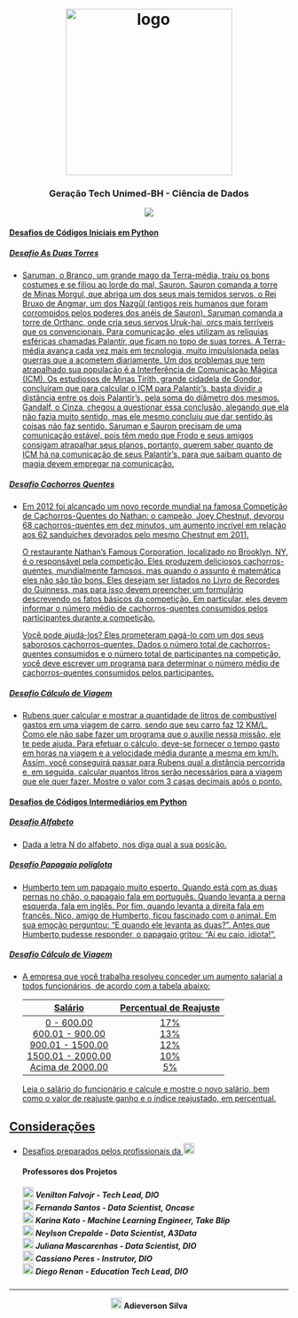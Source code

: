 <h1 align="center">
  <br>
  <img src="https://hermes.digitalinnovation.one/tracks/342f7392-a8b5-421f-bea9-d29f1fd8aae9.png" alt="logo" height="300">
</h1>


### <center>Geração Tech Unimed-BH - Ciência de Dados</center>

<center><a href="https://github.com/AdieversonPro">
    <img src= https://img.shields.io/badge/DESAFIOS%20DE%20CÓDIGOSS%20CONCLUÍDOS-6%2F6-success ></br>
</center>

<h4>
    Desafios de Códigos Iniciais em Python
</h4>

<h5>
    Desafio As Duas Torres
</h5>

- Saruman, o Branco, um grande mago da Terra-média, traiu os bons costumes e se filiou ao lorde do mal, Sauron. Sauron comanda a torre de Minas Morgul, que abriga um dos seus mais temidos servos, o Rei Bruxo de Angmar, um dos Nazgûl (antigos reis humanos que foram corrompidos pelos poderes dos anéis de Sauron). Saruman comanda a torre de Orthanc, onde cria seus servos Uruk-hai, orcs mais terríveis que os convencionais. Para comunicação, eles utilizam as relíquias esféricas chamadas Palantír, que ficam no topo de suas torres.
  A Terra-média avança cada vez mais em tecnologia, muito impulsionada pelas guerras que a acometem diariamente. Um dos problemas que tem atrapalhado sua população é a Interferência de Comunicação Mágica (ICM). Os estudiosos de Minas Tirith, grande cidadela de Gondor, concluíram que para calcular o ICM para Palantír’s, basta dividir a distância entre os dois Palantír’s, pela soma do diâmetro dos mesmos. Gandalf, o Cinza, chegou a questionar essa conclusão, alegando que ela não fazia muito sentido, mas ele mesmo concluiu que dar sentido às coisas não faz sentido.
  Saruman e Sauron precisam de uma comunicação estável, pois têm medo que Frodo e seus amigos consigam atrapalhar seus planos, portanto, querem saber quanto de ICM há na comunicação de seus Palantír’s, para que saibam quanto de magia devem empregar na comunicação.

<h5>
    Desafio Cachorros Quentes
</h5>

- Em 2012 foi alcançado um novo recorde mundial na famosa Competição de Cachorros-Quentes do Nathan: o campeão, Joey Chestnut, devorou 68 cachorros-quentes em dez minutos, um aumento incrível em relação aos 62 sanduíches devorados pelo mesmo Chestnut em 2011.

  O restaurante Nathan’s Famous Corporation, localizado no Brooklyn, NY, é o responsável pela competição. Eles produzem deliciosos cachorros-quentes, mundialmente famosos, mas quando o assunto é matemática eles não são tão bons. Eles desejam ser listados no Livro de Recordes do Guinness, mas para isso devem preencher um formulário descrevendo os fatos básicos da competição. Em particular, eles devem informar o número médio de cachorros-quentes consumidos pelos participantes durante a competição.

  Você pode ajudá-los? Eles prometeram pagá-lo com um dos seus saborosos cachorros-quentes. Dados o número total de cachorros-quentes consumidos e o número total de participantes na competição, você deve escrever um programa para determinar o número médio de cachorros-quentes consumidos pelos participantes.

<h5>
    Desafio Cálculo de Viagem
</h5>

- Rubens quer calcular e mostrar a quantidade de litros de combustível gastos em uma viagem de carro, sendo que seu carro faz 12 KM/L. Como ele não sabe fazer um programa que o auxilie nessa missão, ele te pede ajuda. Para efetuar o cálculo, deve-se fornecer o tempo gasto em horas na viagem e a velocidade média durante a mesma em km/h. Assim, você conseguirá passar para Rubens qual a distância percorrida e, em seguida, calcular quantos litros serão necessários para a viagem que ele quer fazer. Mostre o valor com 3 casas decimais após o ponto.



<h4>
    Desafios de Códigos Intermediários em Python
</h4>

<h5>
    Desafio Alfabeto
</h5>

- Dada a letra N do alfabeto, nos diga qual a sua posição.

<h5>
    Desafio Papagaio poliglota
</h5>

- Humberto tem um papagaio muito esperto. Quando está com as duas pernas no chão, o papagaio fala em português. Quando levanta a perna esquerda, fala em inglês. Por fim, quando levanta a direita fala em francês. Nico, amigo de Humberto, ficou fascinado com o animal. Em sua emoção perguntou: “E quando ele levanta as duas?”. Antes que Humberto pudesse responder, o papagaio gritou: “Aí eu caio, idiota!”.

<h5>
    Desafio Cálculo de Viagem
</h5>

- A empresa que você trabalha resolveu conceder um aumento salarial a todos funcionários, de acordo com a tabela abaixo:

  |                           Salário                            |          Percentual de Reajuste           |
  | :----------------------------------------------------------: | :---------------------------------------: |
  | 0 - 600.00 <br>600.01 - 900.00 <br/> 900.01 - 1500.00  <br/>1500.01 - 2000.00 <br/> Acima de 2000.00 | 17%  <br/>13% <br/>12% <br/> 10% <br/> 5% |

  Leia o salário do funcionário e calcule e mostre o novo salário, bem como o valor de reajuste ganho e o índice reajustado, em percentual.



## Considerações

* Desafios preparados pelos profissionais da <a href='https://www.dio.me/'><img src='https://hermes.digitalinnovation.one/assets/diome/logo.svg' height=20></a>

  <p>
  <h4>
      Professores dos Projetos
  </h4>  
  <h5>
  <a href='https://www.linkedin.com/in/falvojr/'><img src='https://cdn-icons-png.flaticon.com/512/174/174857.png' height=20px></a> <strong>Venilton Falvojr - Tech Lead, DIO</strong><br>
  <a href='https://www.linkedin.com/in/fernanda-santos-18a821103/'><img src='https://cdn-icons-png.flaticon.com/512/174/174857.png' height=20px></a> <strong>Fernanda Santos - Data Scientist, Oncase</strong> </br>
  <a href='https://www.linkedin.com/in/karina-kato-4b2a56182/'><img src='https://cdn-icons-png.flaticon.com/512/174/174857.png' height=20px></a> <strong>Karina Kato - Machine Learning Engineer, Take Blip</strong><br>
  <a href='https://www.linkedin.com/in/neylsoncrepalde/'><img src='https://cdn-icons-png.flaticon.com/512/174/174857.png' height=20px></a> <strong>Neylson Crepalde - Data Scientist, A3Data</strong> </br>
  <a href='https://www.linkedin.com/in/juliana-mascarenhas-00349426/'><img src='https://cdn-icons-png.flaticon.com/512/174/174857.png' height=20px></a> <strong>Juliana Mascarenhas - Data Scientist, DIO</strong><br>
  <a href='https://www.linkedin.com/in/cassiano-ricardo-de-oliveira-peres-41bb86100/'><img src='https://cdn-icons-png.flaticon.com/512/174/174857.png' height=20px></a> <strong>Cassiano Peres - Instrutor, DIO</strong> </br>
  <a href='https://www.linkedin.com/in/diego-renan-bruno-48194484/'><img src='https://cdn-icons-png.flaticon.com/512/174/174857.png' height=20px></a> <strong>Diego Renan - Education Tech Lead, DIO</strong>
  </p> 
  
  

<hr size=7>
<p align="center">
 <a href='https://www.linkedin.com/in/adieverson-silva-589a62199/'><img src='https://cdn-icons-png.flaticon.com/512/174/174857.png' height=20px></a>
    <strong>Adieverson Silva</strong> </p> 

